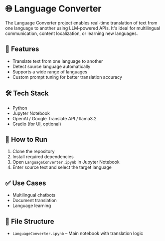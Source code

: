
# 🌐 Language Converter

The Language Converter project enables real-time translation of text from one language to another using LLM-powered APIs. It's ideal for multilingual communication, content localization, or learning new languages.

## 📌 Features

- Translate text from one language to another
- Detect source language automatically 
- Supports a wide range of languages
- Custom prompt tuning for better translation accuracy

## 🛠️ Tech Stack

- Python
- Jupyter Notebook
- OpenAI / Google Translate API / llama3.2
- Gradio (for UI, optional)

## 🚀 How to Run

1. Clone the repository
2. Install required dependencies
3. Open `LanguageConverter.ipynb` in Jupyter Notebook
4. Enter source text and select the target language

## ✅ Use Cases

- Multilingual chatbots
- Document translation
- Language learning

## 📂 File Structure

- `LanguageConverter.ipynb` – Main notebook with translation logic



